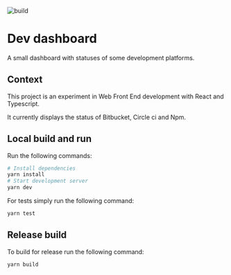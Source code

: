![build](https://github.com/anouarhassine/dev-dashboard/workflows/CI/badge.svg)

# Dev dashboard

A small dashboard with statuses of some development platforms.

## Context

This project is an experiment in Web Front End development with React and Typescript.

It currently displays the status of Bitbucket, Circle ci and Npm.

## Local build and run

Run the following commands:

```bash
# Install dependencies
yarn install
# Start development server
yarn dev
```

For tests simply run the following command:

```bash
yarn test
```

## Release build

To build for release run the following command:

```bash
yarn build
```
